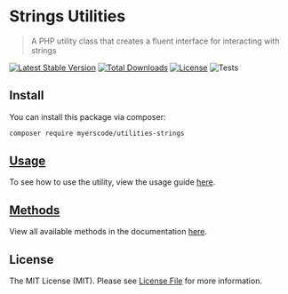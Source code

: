 # Strings Utilities
> A PHP utility class that creates a fluent interface for interacting with strings

[![Latest Stable Version](https://poser.pugx.org/myerscode/utilities-strings/v/stable)](https://packagist.org/packages/myerscode/utilities-strings)
[![Total Downloads](https://poser.pugx.org/myerscode/utilities-strings/downloads)](https://packagist.org/packages/myerscode/utilities-strings)
[![License](https://poser.pugx.org/myerscode/utilities-strings/license)](https://packagist.org/packages/myerscode/utilities-strings)
![Tests](https://github.com/myerscode/utilities-strings/workflows/tests/badge.svg?branch=main)

## Install

You can install this package via composer:

``` bash
composer require myerscode/utilities-strings
```

## [Usage](./docs/usage.md)
To see how to use the utility, view the usage guide [here](./docs/usage.md).

## [Methods](./docs/methods.md)
View all available methods in the documentation [here](./docs/methods.md).

## License

The MIT License (MIT). Please see [License File](LICENSE) for more information.
